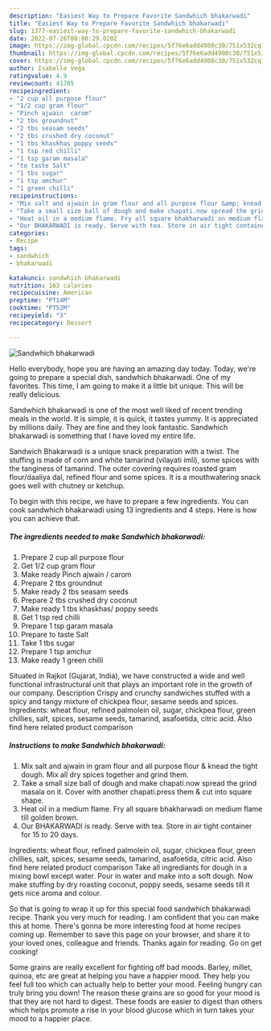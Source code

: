```yaml
---
description: "Easiest Way to Prepare Favorite Sandwhich bhakarwadi"
title: "Easiest Way to Prepare Favorite Sandwhich bhakarwadi"
slug: 1377-easiest-way-to-prepare-favorite-sandwhich-bhakarwadi
date: 2022-07-26T08:00:29.020Z
image: https://img-global.cpcdn.com/recipes/5f76e6add4908c30/751x532cq70/sandwhich-bhakarwadi-recipe-main-photo.jpg
thumbnail: https://img-global.cpcdn.com/recipes/5f76e6add4908c30/751x532cq70/sandwhich-bhakarwadi-recipe-main-photo.jpg
cover: https://img-global.cpcdn.com/recipes/5f76e6add4908c30/751x532cq70/sandwhich-bhakarwadi-recipe-main-photo.jpg
author: Isabelle Vega
ratingvalue: 4.9
reviewcount: 41785
recipeingredient:
- "2 cup all purpose flour"
- "1/2 cup gram flour"
- "Pinch ajwain  carom"
- "2 tbs groundnut"
- "2 tbs seasam seeds"
- "2 tbs crushed dry coconut"
- "1 tbs khaskhas poppy seeds"
- "1 tsp red chilli"
- "1 tsp garam masala"
- "to taste Salt"
- "1 tbs sugar"
- "1 tsp amchur"
- "1 green chilli"
recipeinstructions:
- "Mix salt and ajwain in gram flour and all purpose flour &amp; knead the tight dough. Mix all dry spices together and grind them."
- "Take a small size ball of dough and make chapati.now spread the grind masala on it. Cover with another chapati.press them &amp; cut into square shape."
- "Heat oil in a medium flame. Fry all square bhakharwadi on medium flame till golden brown."
- "Our BHAKARWADI is ready. Serve with tea. Store in air tight container for 15 to 20 days."
categories:
- Recipe
tags:
- sandwhich
- bhakarwadi

katakunci: sandwhich bhakarwadi 
nutrition: 163 calories
recipecuisine: American
preptime: "PT14M"
cooktime: "PT52M"
recipeyield: "3"
recipecategory: Dessert

---
```



![Sandwhich bhakarwadi](https://img-global.cpcdn.com/recipes/5f76e6add4908c30/751x532cq70/sandwhich-bhakarwadi-recipe-main-photo.jpg)

Hello everybody, hope you are having an amazing day today. Today, we're going to prepare a special dish, sandwhich bhakarwadi. One of my favorites. This time, I am going to make it a little bit unique. This will be really delicious.

Sandwhich bhakarwadi is one of the most well liked of recent trending meals in the world. It is simple, it is quick, it tastes yummy. It is appreciated by millions daily. They are fine and they look fantastic. Sandwhich bhakarwadi is something that I have loved my entire life.

Sandwich Bhakarwadi is a unique snack preparation with a twist. The stuffing is made of corn and white tamarind (vilayati imli), some spices with the tanginess of tamarind. The outer covering requires roasted gram flour/daaliya dal, refined flour and some spices. It is a mouthwatering snack goes well with chutney or ketchup.


To begin with this recipe, we have to prepare a few ingredients. You can cook sandwhich bhakarwadi using 13 ingredients and 4 steps. Here is how you can achieve that.

<!--inarticleads1-->

##### The ingredients needed to make Sandwhich bhakarwadi:

1. Prepare 2 cup all purpose flour
1. Get 1/2 cup gram flour
1. Make ready Pinch ajwain / carom
1. Prepare 2 tbs groundnut
1. Make ready 2 tbs seasam seeds
1. Prepare 2 tbs crushed dry coconut
1. Make ready 1 tbs khaskhas/ poppy seeds
1. Get 1 tsp red chilli
1. Prepare 1 tsp garam masala
1. Prepare to taste Salt
1. Take 1 tbs sugar
1. Prepare 1 tsp amchur
1. Make ready 1 green chilli


Situated in Rajkot (Gujarat, India), we have constructed a wide and well functional infrastructural unit that plays an important role in the growth of our company. Description Crispy and crunchy sandwiches stuffed with a spicy and tangy mixture of chickpea flour, sesame seeds and spices. Ingredients: wheat flour, refined palmolein oil, sugar, chickpea flour, green chillies, salt, spices, sesame seeds, tamarind, asafoetida, citric acid. Also find here related product comparison 

<!--inarticleads2-->

##### Instructions to make Sandwhich bhakarwadi:

1. Mix salt and ajwain in gram flour and all purpose flour &amp; knead the tight dough. Mix all dry spices together and grind them.
1. Take a small size ball of dough and make chapati.now spread the grind masala on it. Cover with another chapati.press them &amp; cut into square shape.
1. Heat oil in a medium flame. Fry all square bhakharwadi on medium flame till golden brown.
1. Our BHAKARWADI is ready. Serve with tea. Store in air tight container for 15 to 20 days.


Ingredients: wheat flour, refined palmolein oil, sugar, chickpea flour, green chillies, salt, spices, sesame seeds, tamarind, asafoetida, citric acid. Also find here related product comparison Take all ingrediants for dough in a mixing bowl except water. Pour in water and make into a soft dough. Now make stuffing by dry roasting coconut, poppy seeds, sesame seeds till it gets nice aroma and colour. 

So that is going to wrap it up for this special food sandwhich bhakarwadi recipe. Thank you very much for reading. I am confident that you can make this at home. There's gonna be more interesting food at home recipes coming up. Remember to save this page on your browser, and share it to your loved ones, colleague and friends. Thanks again for reading. Go on get cooking!

Some grains are really excellent for fighting off bad moods. Barley, millet, quinoa, etc are great at helping you have a happier mood. They help you feel full too which can actually help to better your mood. Feeling hungry can truly bring you down! The reason these grains are so good for your mood is that they are not hard to digest. These foods are easier to digest than others which helps promote a rise in your blood glucose which in turn takes your mood to a happier place.
